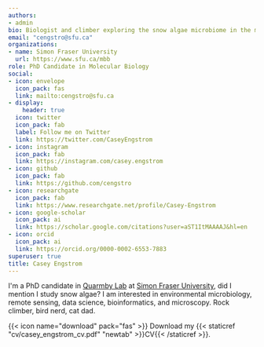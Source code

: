 ```yaml
---
authors:
- admin
bio: Biologist and climber exploring the snow algae microbiome in the mountains
email: "cengstro@sfu.ca"
organizations:
- name: Simon Fraser University
  url: https://www.sfu.ca/mbb
role: PhD Candidate in Molecular Biology
social:
- icon: envelope
  icon_pack: fas
  link: mailto:cengstro@sfu.ca
- display:
    header: true
  icon: twitter
  icon_pack: fab
  label: Follow me on Twitter
  link: https://twitter.com/CaseyEngstrom
- icon: instagram
  icon_pack: fab
  link: https://instagram.com/casey.engstrom
- icon: github
  icon_pack: fab
  link: https://github.com/cengstro
- icon: researchgate
  icon_pack: fab
  link: https://www.researchgate.net/profile/Casey-Engstrom
- icon: google-scholar
  icon_pack: ai
  link: https://scholar.google.com/citations?user=aST1ItMAAAAJ&hl=en
- icon: orcid
  icon_pack: ai
  link: https://orcid.org/0000-0002-6553-7883
superuser: true
title: Casey Engstrom
---
```


I'm a PhD candidate in [Quarmby Lab](https://www.quarmby.ca) at [Simon Fraser University](https://www.sfu.ca/mbb), did I mention I study snow algae? I am interested in environmental microbiology, remote sensing, data science, bioinformatics, and microscopy. Rock climber, bird nerd, cat dad. 


{{< icon name="download" pack="fas" >}} Download my {{< staticref "cv/casey_engstrom_cv.pdf" "newtab" >}}CV{{< /staticref >}}.


